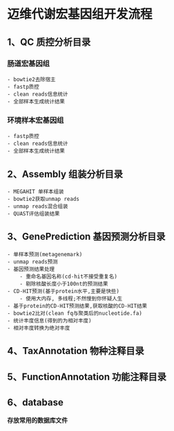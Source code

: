 # 迈维代谢宏基因组开发流程

## 1、QC 质控分析目录
### 肠道宏基因组
    - bowtie2去除宿主
    - fastp质控
    - clean reads信息统计
    - 全部样本生成统计结果

### 环境样本宏基因组
    - fastp质控
    - clean reads信息统计
    - 全部样本生成统计结果


## 2、Assembly 组装分析目录
    - MEGAHIT 单样本组装
    - bowtie2获取unmap reads
    - unmap reads混合组装
    - QUAST评估组装结果

## 3、GenePrediction 基因预测分析目录
    - 单样本预测(metagenemark)
    - unmap reads预测
    - 基因预测结果处理
        - 重命名基因名称(cd-hit不接受重复名)
        - 剔除核酸长度小于100nt的预测结果
    - CD-HIT预测(基于protein水平,主要是快些)
        - 使用大内存, 多线程;不然慢到你怀疑人生
    - 基于protein的CD-HIT预测结果,获取核酸的CD-HIT结果
    - bowtie2比对(clean fq与聚类后的nucleotide.fa)
    - 统计丰度信息(得到的为相对丰度)
    - 相对丰度转换为绝对丰度

## 4、TaxAnnotation 物种注释目录

## 5、FunctionAnnotation 功能注释目录

## 6、database
**存放常用的数据库文件**



